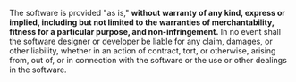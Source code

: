 The software is provided "as is," **without warranty of any kind, express or implied, including but not limited to the warranties of merchantability, fitness for a particular purpose, and non-infringement.** 
In no event shall the software designer or developer be liable for any claim, damages, or other liability, whether in an action of contract, tort, or otherwise, arising from, out of, or in connection with 
the software or the use or other dealings in the software.
